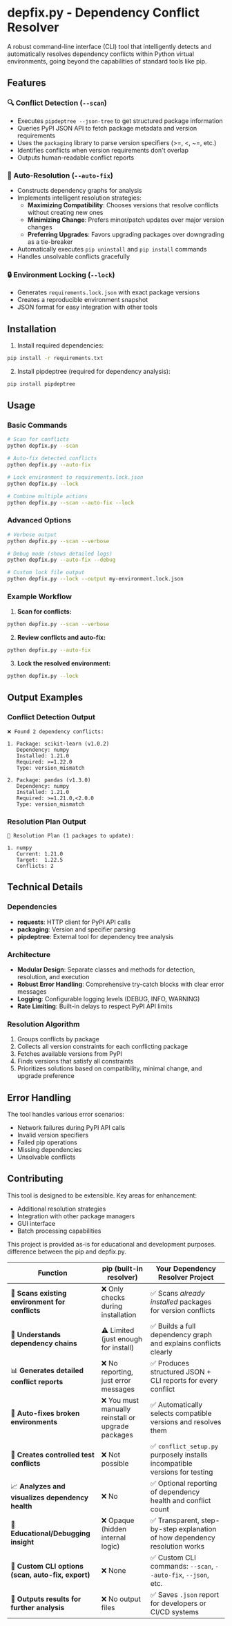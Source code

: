 # depfix.py - Dependency Conflict Resolver

A robust command-line interface (CLI) tool that intelligently detects and automatically resolves dependency conflicts within Python virtual environments, going beyond the capabilities of standard tools like pip.

## Features

### 🔍 Conflict Detection (`--scan`)

- Executes `pipdeptree --json-tree` to get structured package information
- Queries PyPI JSON API to fetch package metadata and version requirements
- Uses the `packaging` library to parse version specifiers (>=, <, ~=, etc.)
- Identifies conflicts when version requirements don't overlap
- Outputs human-readable conflict reports

### 🔧 Auto-Resolution (`--auto-fix`)

- Constructs dependency graphs for analysis
- Implements intelligent resolution strategies:
  - **Maximizing Compatibility**: Chooses versions that resolve conflicts without creating new ones
  - **Minimizing Change**: Prefers minor/patch updates over major version changes
  - **Preferring Upgrades**: Favors upgrading packages over downgrading as a tie-breaker
- Automatically executes `pip uninstall` and `pip install` commands
- Handles unsolvable conflicts gracefully

### 🔒 Environment Locking (`--lock`)

- Generates `requirements.lock.json` with exact package versions
- Creates a reproducible environment snapshot
- JSON format for easy integration with other tools

## Installation

1. Install required dependencies:

```bash
pip install -r requirements.txt
```

2. Install pipdeptree (required for dependency analysis):

```bash
pip install pipdeptree
```

## Usage

### Basic Commands

```bash
# Scan for conflicts
python depfix.py --scan

# Auto-fix detected conflicts
python depfix.py --auto-fix

# Lock environment to requirements.lock.json
python depfix.py --lock

# Combine multiple actions
python depfix.py --scan --auto-fix --lock
```

### Advanced Options

```bash
# Verbose output
python depfix.py --scan --verbose

# Debug mode (shows detailed logs)
python depfix.py --auto-fix --debug

# Custom lock file output
python depfix.py --lock --output my-environment.lock.json
```

### Example Workflow

1. **Scan for conflicts:**

```bash
python depfix.py --scan --verbose
```

2. **Review conflicts and auto-fix:**

```bash
python depfix.py --auto-fix
```

3. **Lock the resolved environment:**

```bash
python depfix.py --lock
```

## Output Examples

### Conflict Detection Output

```
❌ Found 2 dependency conflicts:

1. Package: scikit-learn (v1.0.2)
   Dependency: numpy
   Installed: 1.21.0
   Required: >=1.22.0
   Type: version_mismatch

2. Package: pandas (v1.3.0)
   Dependency: numpy
   Installed: 1.21.0
   Required: >=1.21.0,<2.0.0
   Type: version_mismatch
```

### Resolution Plan Output

```
🔧 Resolution Plan (1 packages to update):

1. numpy
   Current: 1.21.0
   Target:  1.22.5
   Conflicts: 2
```

## Technical Details

### Dependencies

- **requests**: HTTP client for PyPI API calls
- **packaging**: Version and specifier parsing
- **pipdeptree**: External tool for dependency tree analysis

### Architecture

- **Modular Design**: Separate classes and methods for detection, resolution, and execution
- **Robust Error Handling**: Comprehensive try-catch blocks with clear error messages
- **Logging**: Configurable logging levels (DEBUG, INFO, WARNING)
- **Rate Limiting**: Built-in delays to respect PyPI API limits

### Resolution Algorithm

1. Groups conflicts by package
2. Collects all version constraints for each conflicting package
3. Fetches available versions from PyPI
4. Finds versions that satisfy all constraints
5. Prioritizes solutions based on compatibility, minimal change, and upgrade preference

## Error Handling

The tool handles various error scenarios:

- Network failures during PyPI API calls
- Invalid version specifiers
- Failed pip operations
- Missing dependencies
- Unsolvable conflicts

## Contributing

This tool is designed to be extensible. Key areas for enhancement:

- Additional resolution strategies
- Integration with other package managers
- GUI interface
- Batch processing capabilities

This project is provided as-is for educational and development purposes.
difference between the pip and depfix.py.

| Function                                           | **pip (built-in resolver)**                        | **Your Dependency Resolver Project**                                        |
| -------------------------------------------------- | -------------------------------------------------- | --------------------------------------------------------------------------- |
| 🧩 **Scans existing environment for conflicts**    | ❌ Only checks during installation                 | ✅ Scans _already installed_ packages for version conflicts                 |
| 🧠 **Understands dependency chains**               | ⚠️ Limited (just enough for install)               | ✅ Builds a full dependency graph and explains conflicts clearly            |
| 📊 **Generates detailed conflict reports**         | ❌ No reporting, just error messages               | ✅ Produces structured JSON + CLI reports for every conflict                |
| 🧰 **Auto-fixes broken environments**              | ❌ You must manually reinstall or upgrade packages | ✅ Automatically selects compatible versions and resolves them              |
| 🧪 **Creates controlled test conflicts**           | ❌ Not possible                                    | ✅ `conflict_setup.py` purposely installs incompatible versions for testing |
| 📈 **Analyzes and visualizes dependency health**   | ❌ No                                              | ✅ Optional reporting of dependency health and conflict count               |
| 🧠 **Educational/Debugging insight**               | ❌ Opaque (hidden internal logic)                  | ✅ Transparent, step-by-step explanation of how dependency resolution works |
| 💬 **Custom CLI options (scan, auto-fix, export)** | ❌ None                                            | ✅ Custom CLI commands: `--scan`, `--auto-fix`, `--json`, etc.              |
| 💾 **Outputs results for further analysis**        | ❌ No output files                                 | ✅ Saves `.json` report for developers or CI/CD systems                     |
